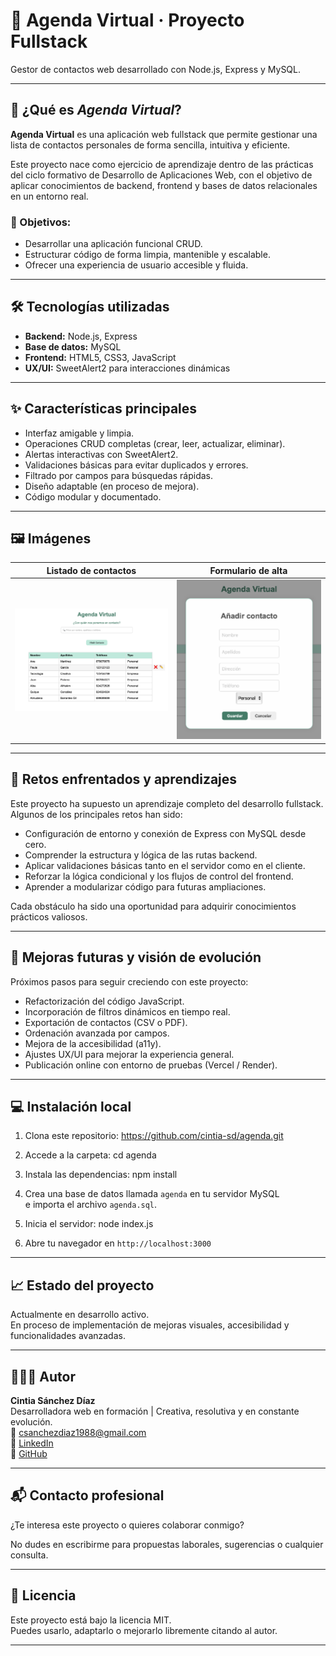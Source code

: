 # 📇 Agenda Virtual · Proyecto Fullstack

Gestor de contactos web desarrollado con Node.js, Express y MySQL.

---

## 🚀 ¿Qué es *Agenda Virtual*?

**Agenda Virtual** es una aplicación web fullstack que permite gestionar una lista de contactos personales de forma sencilla, intuitiva y eficiente.

Este proyecto nace como ejercicio de aprendizaje dentro de las prácticas del ciclo formativo de Desarrollo de Aplicaciones Web, con el objetivo de aplicar conocimientos de backend, frontend y bases de datos relacionales en un entorno real.

### 🎯 Objetivos:
- Desarrollar una aplicación funcional CRUD.
- Estructurar código de forma limpia, mantenible y escalable.
- Ofrecer una experiencia de usuario accesible y fluida.

---

## 🛠️ Tecnologías utilizadas

- **Backend:** Node.js, Express  
- **Base de datos:** MySQL  
- **Frontend:** HTML5, CSS3, JavaScript  
- **UX/UI:** SweetAlert2 para interacciones dinámicas  

---

## ✨ Características principales

- Interfaz amigable y limpia.
- Operaciones CRUD completas (crear, leer, actualizar, eliminar).
- Alertas interactivas con SweetAlert2.
- Validaciones básicas para evitar duplicados y errores.
- Filtrado por campos para búsquedas rápidas.
- Diseño adaptable (en proceso de mejora).
- Código modular y documentado.

---

## 🖼️ Imágenes

| Listado de contactos | Formulario de alta |
|----------------------|---------------------|
| ![Listado](./images/listado.png) | ![Formulario](./images/formulario.png) |

---

## 📘 Retos enfrentados y aprendizajes

Este proyecto ha supuesto un aprendizaje completo del desarrollo fullstack. Algunos de los principales retos han sido:

- Configuración de entorno y conexión de Express con MySQL desde cero.
- Comprender la estructura y lógica de las rutas backend.
- Aplicar validaciones básicas tanto en el servidor como en el cliente.
- Reforzar la lógica condicional y los flujos de control del frontend.
- Aprender a modularizar código para futuras ampliaciones.

Cada obstáculo ha sido una oportunidad para adquirir conocimientos prácticos valiosos.

---

## 🔮 Mejoras futuras y visión de evolución

Próximos pasos para seguir creciendo con este proyecto:

- Refactorización del código JavaScript.
- Incorporación de filtros dinámicos en tiempo real.
- Exportación de contactos (CSV o PDF).
- Ordenación avanzada por campos.
- Mejora de la accesibilidad (a11y).
- Ajustes UX/UI para mejorar la experiencia general.
- Publicación online con entorno de pruebas (Vercel / Render).

---

## 💻 Instalación local

1. Clona este repositorio: https://github.com/cintia-sd/agenda.git

2. Accede a la carpeta: cd agenda

3. Instala las dependencias: npm install
    
4. Crea una base de datos llamada `agenda` en tu servidor MySQL  
e importa el archivo `agenda.sql`.

5. Inicia el servidor: node index.js
 
6. Abre tu navegador en `http://localhost:3000`

---

## 📈 Estado del proyecto

Actualmente en desarrollo activo.  
En proceso de implementación de mejoras visuales, accesibilidad y funcionalidades avanzadas.

---

## 👩🏻‍💻 Autor

**Cintia Sánchez Díaz**  
Desarrolladora web en formación | Creativa, resolutiva y en constante evolución.  
📧 csanchezdiaz1988@gmail.com  
🔗 [LinkedIn](https://linkedin.com/in/sanchezdiazcintia)  
🔗 [GitHub](https://github.com/cintia-sd)

---

## 📬 Contacto profesional

¿Te interesa este proyecto o quieres colaborar conmigo?

No dudes en escribirme para propuestas laborales, sugerencias o cualquier consulta.

---

## 🪪 Licencia

Este proyecto está bajo la licencia MIT.  
Puedes usarlo, adaptarlo o mejorarlo libremente citando al autor.

---

